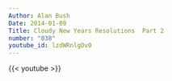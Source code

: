 ```yaml
---
Author: Alan Bush
Date: 2014-01-09
Title: Cloudy New Years Resolutions  Part 2
number: "038"
youtube_id: lzdWRnlgDv0
---
```


{{< youtube >}}
